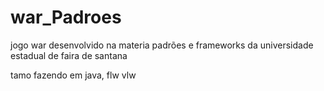 # war_Padroes
jogo war desenvolvido na materia padrões e frameworks da universidade estadual de faira de santana

tamo fazendo em java, flw vlw
